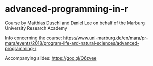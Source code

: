 # advanced-programming-in-r
Course by Matthias Duschl and Daniel Lee on behalf of the Marburg University Research Academy

Info concerning the course:
https://www.uni-marburg.de/en/mara/pr-mara/events/2018/program-life-and-natural-sciences/advanced-programming-r

Accompanying slides: https://goo.gl/Q6zvee


